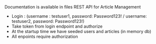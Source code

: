 Documentation is available in files REST API for Article Management 
- Login : (username : testuser1, password: Password123! / username: testuser2, password: Password123!)
- Take token from login endpoint and authorize
- At the startup time we have seeded users and articles (in memory db)
- All enpoints require authorization

